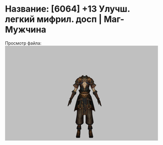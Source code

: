 # Название: [6064] +13 Улучш. легкий мифрил. досп | Маг-Мужчина

Просмотр файла:
![p040021.png](p040021.png)